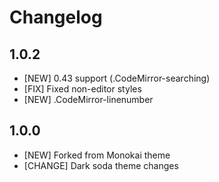 Changelog
=========

1.0.2
-----

- [NEW] 0.43 support (.CodeMirror-searching)
- [FIX] Fixed non-editor styles
- [NEW] .CodeMirror-linenumber

1.0.0
-----

- [NEW] Forked from Monokai theme
- [CHANGE] Dark soda theme changes
